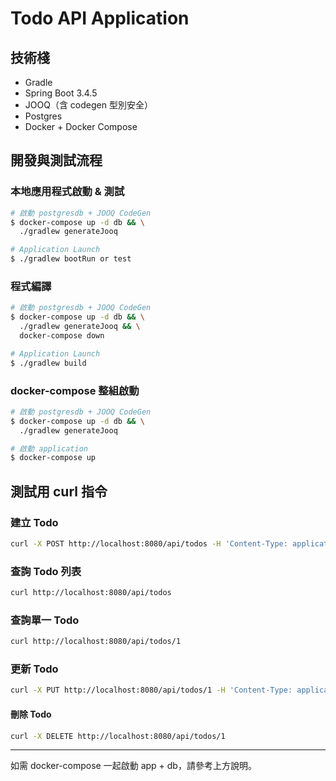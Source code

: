 # Todo API Application

## 技術棧
- Gradle
- Spring Boot 3.4.5
- JOOQ（含 codegen 型別安全）
- Postgres
- Docker + Docker Compose

## 開發與測試流程

### 本地應用程式啟動 & 測試
```sh
# 啟動 postgresdb + JOOQ CodeGen
$ docker-compose up -d db && \
  ./gradlew generateJooq

# Application Launch
$ ./gradlew bootRun or test
```

### 程式編譯
```sh
# 啟動 postgresdb + JOOQ CodeGen
$ docker-compose up -d db && \
  ./gradlew generateJooq && \
  docker-compose down

# Application Launch
$ ./gradlew build
```

### docker-compose 整組啟動
```sh
# 啟動 postgresdb + JOOQ CodeGen
$ docker-compose up -d db && \
  ./gradlew generateJooq

# 啟動 application
$ docker-compose up
```

## 測試用 curl 指令

### 建立 Todo
```sh
curl -X POST http://localhost:8080/api/todos -H 'Content-Type: application/json' -d '{"title":"測試任務","description":"說明","completed":false}'
```

### 查詢 Todo 列表
```sh
curl http://localhost:8080/api/todos
```

### 查詢單一 Todo
```sh
curl http://localhost:8080/api/todos/1
```

### 更新 Todo
```sh
curl -X PUT http://localhost:8080/api/todos/1 -H 'Content-Type: application/json' -d '{"title":"新標題","description":"新說明","completed":true}'
```

#### 刪除 Todo
```sh
curl -X DELETE http://localhost:8080/api/todos/1
```

---

如需 docker-compose 一起啟動 app + db，請參考上方說明。
